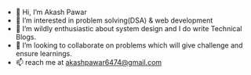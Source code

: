- 👋 Hi, I’m Akash Pawar
- 👀 I’m interested in problem solving(DSA) & web development
- 🌱 I’m wildly enthusiastic about system design and I do write Technical Blogs.
- 💞️ I’m looking to collaborate on problems which will give challenge and ensure learnings.
- 📫 reach me at akashpawar6474@gmail.com

<!---
akashpawar6474/akashpawar6474 is a ✨ special ✨ repository because its `README.md` (this file) appears on your GitHub profile.
You can click the Preview link to take a look at your changes.
--->

